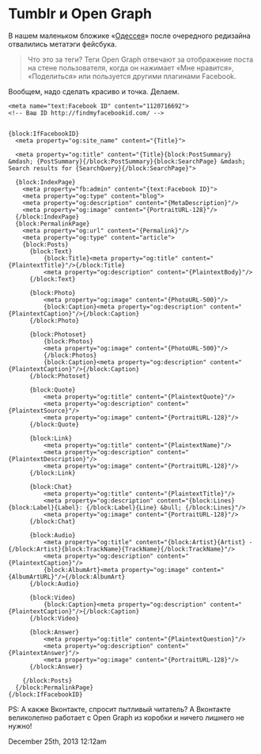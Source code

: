 # Tumblr и Open Graph

В нашем маленьком бложике «[Одессея](http://odesseya.tumblr.com/)» после
очередного редизайна отвалились метатэги фейсбука.

> Что это за теги? Теги Open Graph отвечают за отображение поста на
> стене пользователя, когда он нажимает «Мне нравится», «Поделиться» или
> пользуется другими плагинами Facebook.

Вообщем, надо сделать красиво и точка. Делаем.

    <meta name="text:Facebook ID" content="1120716692">
    <!-- Ваш ID http://findmyfacebookid.com/ -->


    {block:IfFacebookID}
      <meta property="og:site_name" content="{Title}">

      <meta property="og:title" content="{Title}{block:PostSummary} &mdash; {PostSummary}{/block:PostSummary}{block:SearchPage} &mdash; Search results for {SearchQuery}{/block:SearchPage}">

      {block:IndexPage}
        <meta property="fb:admin" content="{text:Facebook ID}">
        <meta property="og:type" content="blog">
        <meta property="og:description" content="{MetaDescription}"/>
        <meta property="og:image" content="{PortraitURL-128}"/>
      {/block:IndexPage}
      {block:PermalinkPage}
        <meta property="og:url" content="{Permalink}"/>
        <meta property="og:type" content="article">
        {block:Posts}
          {block:Text}
              {block:Title}<meta property="og:title" content="{PlaintextTitle}"/>{/block:Title}
              <meta property="og:description" content="{PlaintextBody}"/>
          {/block:Text}

          {block:Photo}
              <meta property="og:image" content="{PhotoURL-500}"/>
              {block:Caption}<meta property="og:description" content="{PlaintextCaption}"/>{/block:Caption}
          {/block:Photo}

          {block:Photoset}
              {block:Photos}
              <meta property="og:image" content="{PhotoURL-500}"/>
              {/block:Photos}
              {block:Caption}<meta property="og:description" content="{PlaintextCaption}"/>{/block:Caption}
          {/block:Photoset}

          {block:Quote}
              <meta property="og:title" content="{PlaintextQuote}"/>
              <meta property="og:description" content="{PlaintextSource}"/>
              <meta property="og:image" content="{PortraitURL-128}"/>
          {/block:Quote}

          {block:Link}
              <meta property="og:title" content="{PlaintextName}"/>
              <meta property="og:description" content="{PlaintextDescription}"/>
              <meta property="og:image" content="{PortraitURL-128}"/>
          {/block:Link}

          {block:Chat}
              <meta property="og:title" content="{PlaintextTitle}"/>
              <meta property="og:description" content="{block:Lines}{block:Label}{Label}: {/block:Label}{Line} &bull; {/block:Lines}"/>
              <meta property="og:image" content="{PortraitURL-128}"/>
          {/block:Chat}

          {block:Audio}
              <meta property="og:title" content="{block:Artist}{Artist} - {/block:Artist}{block:TrackName}{TrackName}{/block:TrackName}"/>
              <meta property="og:description" content="{PlaintextCaption}"/>
              {block:AlbumArt}<meta property="og:image" content="{AlbumArtURL}"/>{/block:AlbumArt}
          {/block:Audio}

          {block:Video}
              {block:Caption}<meta property="og:description" content="{PlaintextCaption}"/>{/block:Caption}
          {/block:Video}

          {block:Answer}
              <meta property="og:title" content="{PlaintextQuestion}"/>
              <meta property="og:description" content="{PlaintextAnswer}"/>
              <meta property="og:image" content="{PortraitURL-128}"/>
          {/block:Answer}

        {/block:Posts}
      {/block:PermalinkPage}
    {/block:IfFacebookID}

PS: А какже Вконтакте, спросит пытливый читатель? А Вконтакте
великолепно работает с Open Graph из коробки и ничего лишнего не нужно!

<span id="timestamp"> December 25th, 2013 12:12am </span>
